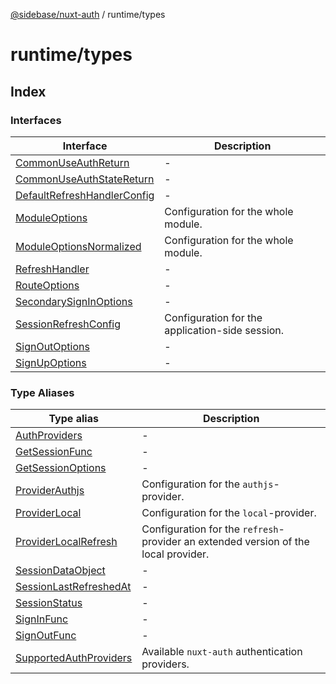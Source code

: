 [@sidebase/nuxt-auth](../../index.md) / runtime/types

# runtime/types

## Index

### Interfaces

| Interface | Description |
| ------ | ------ |
| [CommonUseAuthReturn](interfaces/CommonUseAuthReturn.md) | - |
| [CommonUseAuthStateReturn](interfaces/CommonUseAuthStateReturn.md) | - |
| [DefaultRefreshHandlerConfig](interfaces/DefaultRefreshHandlerConfig.md) | - |
| [ModuleOptions](interfaces/ModuleOptions.md) | Configuration for the whole module. |
| [ModuleOptionsNormalized](interfaces/ModuleOptionsNormalized.md) | Configuration for the whole module. |
| [RefreshHandler](interfaces/RefreshHandler.md) | - |
| [RouteOptions](interfaces/RouteOptions.md) | - |
| [SecondarySignInOptions](interfaces/SecondarySignInOptions.md) | - |
| [SessionRefreshConfig](interfaces/SessionRefreshConfig.md) | Configuration for the application-side session. |
| [SignOutOptions](interfaces/SignOutOptions.md) | - |
| [SignUpOptions](interfaces/SignUpOptions.md) | - |

### Type Aliases

| Type alias | Description |
| ------ | ------ |
| [AuthProviders](type-aliases/AuthProviders.md) | - |
| [GetSessionFunc](type-aliases/GetSessionFunc.md) | - |
| [GetSessionOptions](type-aliases/GetSessionOptions.md) | - |
| [ProviderAuthjs](type-aliases/ProviderAuthjs.md) | Configuration for the `authjs`-provider. |
| [ProviderLocal](type-aliases/ProviderLocal.md) | Configuration for the `local`-provider. |
| [ProviderLocalRefresh](type-aliases/ProviderLocalRefresh.md) | Configuration for the `refresh`-provider an extended version of the local provider. |
| [SessionDataObject](type-aliases/SessionDataObject.md) | - |
| [SessionLastRefreshedAt](type-aliases/SessionLastRefreshedAt.md) | - |
| [SessionStatus](type-aliases/SessionStatus.md) | - |
| [SignInFunc](type-aliases/SignInFunc.md) | - |
| [SignOutFunc](type-aliases/SignOutFunc.md) | - |
| [SupportedAuthProviders](type-aliases/SupportedAuthProviders.md) | Available `nuxt-auth` authentication providers. |
